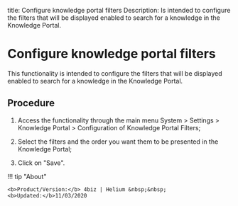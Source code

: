 title: Configure knowledge portal filters
Description: Is intended to configure the filters that will be displayed enabled to search for a knowledge in the Knowledge Portal.
# Configure knowledge portal filters

This functionality is intended to configure the filters that will be displayed
enabled to search for a knowledge in the Knowledge Portal.

Procedure
-------------

1.  Access the functionality through the main menu System \> Settings \>
    Knowledge Portal \> Configuration of Knowledge Portal Filters;

2.  Select the filters and the order you want them to be presented in the
    Knowledge Portal;

3.  Click on "Save".


!!! tip "About"

    <b>Product/Version:</b> 4biz | Helium &nbsp;&nbsp;
    <b>Updated:</b>11/03/2020
